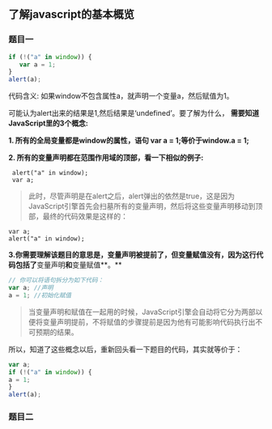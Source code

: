## 了解javascript的基本概览

### 题目一
```javascript
if (!("a" in window)) {
   var a = 1;
}
alert(a);
```
代码含义: 如果window不包含属性a，就声明一个变量a，然后赋值为1。

可能认为alert出来的结果是1,然后结果是‘undefined’。要了解为什么， **需要知道JavaScript里的3个概念:**

**1. 所有的全局变量都是window的属性，语句 var a = 1;等价于window.a = 1;**

**2. 所有的变量声明都在范围作用域的顶部，看一下相似的例子:**
  ```javscript
   alert("a" in window);
   var a;
  ```
>此时，尽管声明是在alert之后，alert弹出的依然是true，这是因为JavaScript引擎首先会扫墓所有的变量声明，然后将这些变量声明移动到顶部，最终的代码效果是这样的：
   ```
   var a;
   alert("a" in window);
   ```

**3.你需要理解该题目的意思是，变量声明被提前了，但变量赋值没有，因为这行代码包括了**变量声明**和**变量赋值**。**
```javascript
// 你可以将语句拆分为如下代码：
var a; //声明
a = 1; //初始化赋值
```
>当变量声明和赋值在一起用的时候，JavaScript引擎会自动将它分为两部以便将变量声明提前，不将赋值的步骤提前是因为他有可能影响代码执行出不可预期的结果。

所以，知道了这些概念以后，重新回头看一下题目的代码，其实就等价于：
```javascript
var a;
if (!("a" in window)) {
a = 1;
}
alert(a);
```




### 题目二
```javascript

```
